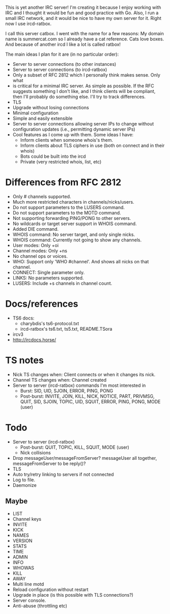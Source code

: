 This is yet another IRC server! I'm creating it because I enjoy working with
IRC and I thought it would be fun and good practice with Go. Also, I run a
small IRC network, and it would be nice to have my own server for it. Right now
I use ircd-ratbox.

I call this server catbox. I went with the name for a few reasons: My domain
name is summercat.com so I already have a cat reference. Cats love boxes. And
because of another ircd I like a lot is called ratbox!

The main ideas I plan for it are (in no particular order):

  * Server to server connections (to other instances)
  * Server to server connections (to ircd-ratbox)
  * Only a subset of RFC 2812 which I personally think makes sense. Only what
  * is critical for a minimal IRC server. As simple as possible. If the
    RFC suggests something I don't like, and I think clients will be compliant,
    then I'll probably do something else. I'll try to track differences.
  * TLS
  * Upgrade without losing connections
  * Minimal configuration
  * Simple and easily extensible
  * Server to server connections allowing server IPs to change without
    configuration updates (i.e., permitting dynamic server IPs)
  * Cool features as I come up with them. Some ideas I have:
    * Inform clients when someone whois's them.
    * Inform clients about TLS ciphers in use (both on connect and in their
      whois)
    * Bots could be built into the ircd
    * Private (very restricted whois, list, etc)


# Differences from RFC 2812

  * Only # channels supported.
  * Much more restricted characters in channels/nicks/users.
  * Do not support parameters to the LUSERS command.
  * Do not support parameters to the MOTD command.
  * Not supporting forwarding PING/PONG to other servers.
  * No wildcards or target server support in WHOIS command.
  * Added DIE command.
  * WHOIS command: No server target, and only single nicks.
  * WHOIS command: Currently not going to show any channels.
  * User modes: Only +oi
  * Channel modes: Only +ns
  * No channel ops or voices.
  * WHO: Support only 'WHO #channel'. And shows all nicks on that channel.
  * CONNECT: Single parameter only.
  * LINKS: No parameters supported.
  * LUSERS: Include +s channels in channel count.


# Docs/references

  * TS6 docs:
    * charybdis's ts6-protocol.txt
    * ircd-ratbox's ts6.txt, ts5.txt, README.TSora
  * ircv3
  * http://ircdocs.horse/


# TS notes

  * Nick TS changes when: Client connects or when it changes its nick.
  * Channel TS changes when: Channel created
  * Server to server (ircd-ratbox) commands I'm most interested in
    * Burst: SID, UID, SJOIN, ERROR, PING, PONG
    * Post-burst: INVITE, JOIN, KILL, NICK, NOTICE, PART, PRIVMSG, QUIT, SID,
      SJOIN, TOPIC, UID, SQUIT, ERROR, PING, PONG, MODE (user)


# Todo

  * Server to server (ircd-ratbox)
    * Post-burst: QUIT, TOPIC, KILL, SQUIT, MODE (user)
    * Nick collisions
  * Drop messageUser/messageFromServer? messageUser all together,
    messageFromServer to be reply()?
  * TLS
  * Auto try/retry linking to servers if not connected
  * Log to file.
  * Daemonize


## Maybe

  * LIST
  * Channel keys
  * INVITE
  * KICK
  * NAMES
  * VERSION
  * STATS
  * TIME
  * ADMIN
  * INFO
  * WHOWAS
  * KILL
  * AWAY
  * Multi line motd
  * Reload configuration without restart
  * Upgrade in place (is this possible with TLS connections?)
  * Server console.
  * Anti-abuse (throttling etc)
